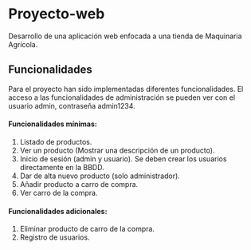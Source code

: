 # Proyecto-web
Desarrollo de una aplicación web enfocada a una tienda de Maquinaria Agrícola.

## Funcionalidades

Para el proyecto han sido implementadas diferentes funcionalidades. El acceso a las funcionalidades de administración se pueden ver con el usuario admin, contraseña admin1234.

#### Funcionalidades mínimas:
1. Listado de productos.
2. Ver un producto (Mostrar una descripción de un producto).
3. Inicio de sesión (admin y usuario). Se deben crear los usuarios directamente en la BBDD.
4. Dar de alta nuevo producto (solo administrador).
5. Añadir producto a carro de compra.
6. Ver carro de la compra.

#### Funcionalidades adicionales:
1. Eliminar producto de carro de la compra.
2. Registro de usuarios.
